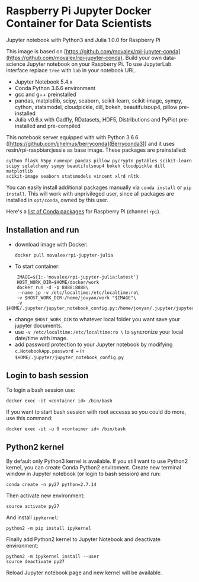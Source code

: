 # Raspberry Pi Jupyter Docker Container for Data Scientists

Jupyter notebook with Python3 and Julia 1.0.0 for Raspberry Pi

This image is based on [https://github.com/movalex/rpi-jupyter-conda](https://github.com/movalex/rpi-jupyter-conda).
Build your own data-science Jupyter notebook on your Raspberry Pi. To use JupyterLab interface replace `tree` with `lab` in your notebook URL.

* Jupyter Notebook 5.4.x
* Conda Python 3.6.6 environment
* gcc and g++ preinstalled
* pandas, matplotlib, scipy, seaborn, scikit-learn, scikit-image, sympy, cython, statsmodel, cloudpickle, dill, bokeh, beautifulsoup4, pillow pre-installed
* Julia v0.6.x with Gadfly, RDatasets, HDF5, Distributions and PyPlot pre-installed and pre-compiled

This notebook server equipped with with Python 3.6.6 ([https://github.com/jjhelmus/berryconda](Berryconda3))
and it uses resin/rpi-raspbian:jessie as base image. These packages are preinstalled:

    cython flask h5py numexpr pandas pillow pycrypto pytables scikit-learn 
    scipy sqlalchemy sympy beautifulsoup4 bokeh cloudpickle dill matplotlib
    scikit-image seaborn statsmodels vincent xlrd nltk

You can easily install additional packages manually via `conda install` or `pip install`. This will work with unprivileged user, since all packages are installed in `opt/conda`, owned by this user.

Here's a [list of Conda packages](https://anaconda.org/rpi/repo) for Raspberry Pi (channel `rpi`).

## Installation and run

* download image with Docker:
    
    ```docker pull movalex/rpi-jupyter-julia```

* To start container:

```
    IMAGE=${1:-'movalex/rpi-jupyter-julia:latest'}
    HOST_WORK_DIR=$HOME/docker/work
    docker run -d -p 8888:8888\
    --name jp -v /etc/localtime:/etc/localtime:ro\
    -v $HOST_WORK_DIR:/home/jovyan/work "$IMAGE"\
    -v $HOME/.jupyter/jupyter_notebook_config.py:/home/jovyan/.jupyter/jupyter_notebook_config.py
```

- change `$HOST_WORK_DIR` to whatever local folder you want save your jupyter documents.
- use `-v /etc/localtime:/etc/localtime:ro \` to syncronize your local date/time with image.
- add password protection to your Jupyter notebook by modifying `c.NotebookApp.password =` in `$HOME/.jupyter/jupyter_notebook_config.py`


## Login to bash session

To login a bash session use:

    docker exec -it <container id> /bin/bash

If you want to start bash session with root accesss so you could do more, use this command:

    docker exec -it -u 0 <container id> /bin/bash

## Python2 kernel

By default only Python3 kernel is available. If you still want to use Python2 kernel, you can create Conda Python2 enviroment. Create new terminal window in Jupyter notebook (or login to bash session) and run: 

    conda create -n py27 python=2.7.14
    
Then activate new environment: 
    
    source activate py27
    
And install `ipykernel`:

    python2 -m pip install ipykernel
    
Finally add Python2 kernel to Jupyter Notebook and deactivate environment:

    python2 -m ipykernel install --user
    source deactivate py27
    
Reload Jupyter notebook page and new kernel will be available.
